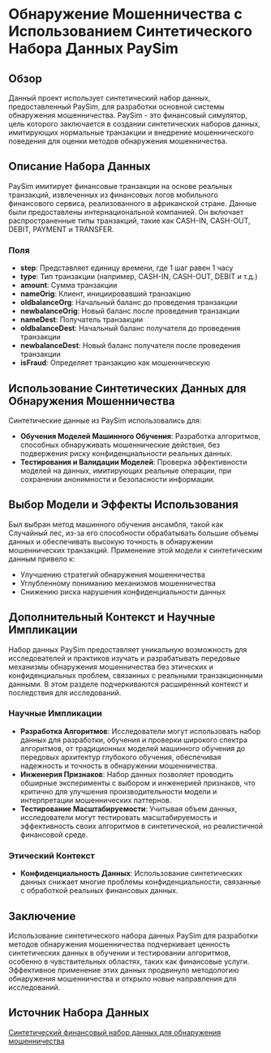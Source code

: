 # Обнаружение Мошенничества с Использованием Синтетического Набора Данных PaySim

## Обзор
Данный проект использует синтетический набор данных, предоставленный PaySim, для разработки основной системы обнаружения мошенничества. PaySim - это финансовый симулятор, цель которого заключается в создании синтетических наборов данных, имитирующих нормальные транзакции и внедрение мошеннического поведения для оценки методов обнаружения мошенничества.

## Описание Набора Данных
PaySim имитирует финансовые транзакции на основе реальных транзакций, извлеченных из финансовых логов мобильного финансового сервиса, реализованного в африканской стране. Данные были предоставлены интернациональной компанией. Он включает распространенные типы транзакций, такие как CASH-IN, CASH-OUT, DEBIT, PAYMENT и TRANSFER.

### Поля
- **step**: Представляет единицу времени, где 1 шаг равен 1 часу
- **type**: Тип транзакции (например, CASH-IN, CASH-OUT, DEBIT и т.д.)
- **amount**: Сумма транзакции
- **nameOrig**: Клиент, инициировавший транзакцию
- **oldbalanceOrg**: Начальный баланс до проведения транзакции
- **newbalanceOrig**: Новый баланс после проведения транзакции
- **nameDest**: Получатель транзакции
- **oldbalanceDest**: Начальный баланс получателя до проведения транзакции
- **newbalanceDest**: Новый баланс получателя после проведения транзакции
- **isFraud**: Определяет транзакцию как мошенническую

## Использование Синтетических Данных для Обнаружения Мошенничества
Синтетические данные из PaySim использовались для:
- **Обучения Моделей Машинного Обучения**: Разработка алгоритмов, способных обнаруживать мошеннические действия, без подвержения риску конфиденциальности реальных данных.
- **Тестирования и Валидации Моделей**: Проверка эффективности моделей на данных, имитирующих реальные операции, при сохранении анонимности и безопасности информации.

## Выбор Модели и Эффекты Использования
Был выбран метод машинного обучения ансамбля, такой как Случайный лес, из-за его способности обрабатывать большие объемы данных и обеспечивать высокую точность в обнаружении мошеннических транзакций. Применение этой модели к синтетическим данным привело к:
- Улучшению стратегий обнаружения мошенничества
- Углубленному пониманию механизмов мошенничества
- Снижению риска нарушения конфиденциальности данных

## Дополнительный Контекст и Научные Импликации

Набор данных PaySim предоставляет уникальную возможность для исследователей и практиков изучать и разрабатывать передовые механизмы обнаружения мошенничества без этических и конфиденциальных проблем, связанных с реальными транзакционными данными. В этом разделе подчеркиваются расширенный контекст и последствия для исследований.

### Научные Импликации
- **Разработка Алгоритмов**: Исследователи могут использовать набор данных для разработки, обучения и проверки широкого спектра алгоритмов, от традиционных моделей машинного обучения до передовых архитектур глубокого обучения, обеспечивая надежность и точность в обнаружении мошенничества.
- **Инженерия Признаков**: Набор данных позволяет проводить обширные эксперименты с выбором и инженерией признаков, что критично для улучшения производительности модели и интерпретации мошеннических паттернов.
- **Тестирование Масштабируемости**: Учитывая объем данных, исследователи могут тестировать масштабируемость и эффективность своих алгоритмов в синтетической, но реалистичной финансовой среде.

### Этический Контекст
- **Конфиденциальность Данных**: Использование синтетических данных снижает многие проблемы конфиденциальности, связанные с обработкой реальных финансовых данных.

## Заключение
Использование синтетического набора данных PaySim для разработки методов обнаружения мошенничества подчеркивает ценность синтетических данных в обучении и тестировании алгоритмов, особенно в чувствительных областях, таких как финансовые услуги. Эффективное применение этих данных продвинуло методологию обнаружения мошенничества и открыло новые направления для исследований.

## Источник Набора Данных
[Синтетический финансовый набор данных для обнаружения мошенничества](https://www.kaggle.com/datasets/ealaxi/paysim1/data)
